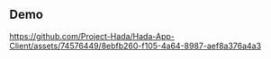 
## Demo
https://github.com/Project-Hada/Hada-App-Client/assets/74576449/8ebfb260-f105-4a64-8987-aef8a376a4a3

